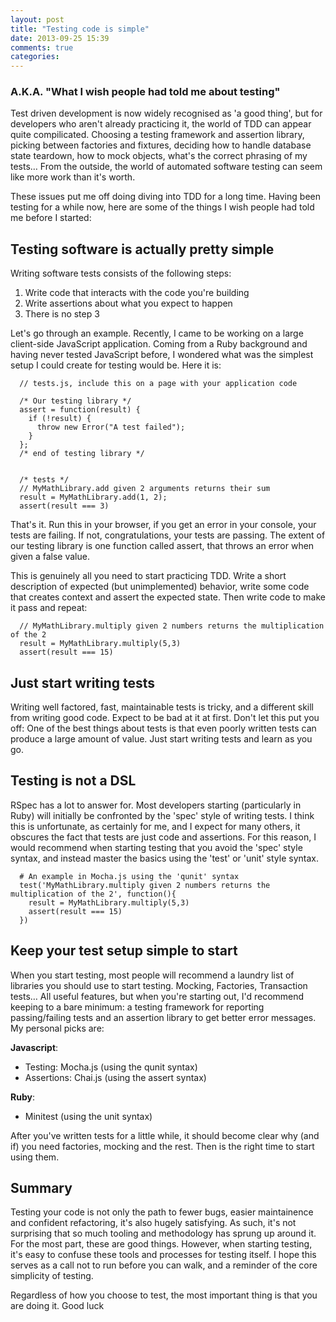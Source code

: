```yaml
---
layout: post
title: "Testing code is simple"
date: 2013-09-25 15:39
comments: true
categories: 
---
```


### A.K.A. "What I wish people had told me about testing"
Test driven development is now widely recognised as 'a good thing', but for developers who aren't already practicing it, the world of TDD can appear quite compilicated. Choosing a testing framework and assertion library, picking between factories and fixtures, deciding how to handle database state teardown, how to mock objects, what's the correct phrasing of my tests… From the outside, the world of automated software testing can seem like more work than it's worth.

These issues put me off doing diving into TDD for a long time. Having been testing for a while now, here are some of the things I wish people had told me before I started:

## Testing software is actually pretty simple
Writing software tests consists of the following steps:

  1. Write code that interacts with the code you're building
  2. Write assertions about what you expect to happen
  3. There is no step 3

Let's go through an example. Recently, I came to be working on a large client-side JavaScript application. Coming from a Ruby background and having never tested JavaScript before, I wondered what was the simplest setup I could create for testing would be. Here it is:

``` 
  // tests.js, include this on a page with your application code

  /* Our testing library */
  assert = function(result) {
    if (!result) {
      throw new Error("A test failed");
    }
  };
  /* end of testing library */


  /* tests */
  // MyMathLibrary.add given 2 arguments returns their sum
  result = MyMathLibrary.add(1, 2);
  assert(result === 3)

```

That's it. Run this in your browser, if you get an error in your console, your tests are failing. If not, congratulations, your tests are passing. The extent of our testing library is one function called assert, that throws an error when given a false value. 

This is genuinely all you need to start practicing TDD. Write a short description of expected (but unimplemented) behavior, write some code that creates context and assert the expected state. Then write code to make it pass and repeat:

```
  // MyMathLibrary.multiply given 2 numbers returns the multiplication of the 2
  result = MyMathLibrary.multiply(5,3)
  assert(result === 15)
```

## Just start writing tests
Writing well factored, fast, maintainable tests is tricky, and a different skill from writing good code. Expect to be bad at it at first. Don't let this put you off: One of the best things about tests is that even poorly written tests can produce a large amount of value. Just start writing tests and learn as you go.

## Testing is not a DSL
RSpec has a lot to answer for. Most developers starting (particularly in Ruby) will initially be confronted by the 'spec' style of writing tests. I think this is unfortunate, as certainly for me, and I expect for many others, it obscures the fact that tests are just code and assertions. For this reason, I would recommend when starting testing that you avoid the 'spec' style syntax, and instead master the basics using the 'test' or 'unit' style syntax.

```
  # An example in Mocha.js using the 'qunit' syntax
  test('MyMathLibrary.multiply given 2 numbers returns the multiplication of the 2', function(){
    result = MyMathLibrary.multiply(5,3)
    assert(result === 15)
  })
```

## Keep your test setup simple to start
When you start testing, most people will recommend a laundry list of libraries you should use to start testing. Mocking, Factories, Transaction tests… All useful features, but when you're starting out, I'd recommend keeping to a bare minimum: a testing framework for reporting passing/failing tests and an assertion library to get better error messages. My personal picks are:

**Javascript**:

   * Testing: Mocha.js (using the qunit syntax)
   * Assertions: Chai.js (using the assert syntax)

**Ruby**: 

   * Minitest (using the unit syntax)

After you've written tests for a little while, it should become clear why (and if) you need factories, mocking and the rest. Then is the right time to start using them.

## Summary
Testing your code is not only the path to fewer bugs, easier maintainence and confident refactoring, it's also hugely satisfying. As such, it's not surprising that so much tooling and methodology has sprung up around it. For the most part, these are good things. However, when starting testing, it's easy to confuse these tools and processes for testing itself. I hope this serves as a call not to run before you can walk, and a reminder of the core simplicity of testing.

Regardless of how you choose to test, the most important thing is that you are doing it. Good luck
